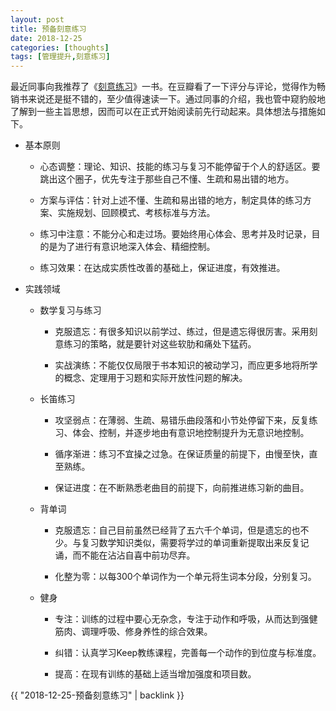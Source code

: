 ```yaml
---
layout: post
title: 预备刻意练习
date: 2018-12-25
categories: [thoughts]
tags: [管理提升,刻意练习]
---
```


最近同事向我推荐了《[刻意练习](https://book.douban.com/subject/26895993/)》一书。在豆瓣看了一下评分与评论，觉得作为畅销书来说还是挺不错的，至少值得速读一下。通过同事的介绍，我也管中窥豹般地了解到一些主旨思想，因而可以在正式开始阅读前先行动起来。具体想法与措施如下。

* 基本原则

  * 心态调整：理论、知识、技能的练习与复习不能停留于个人的舒适区。要跳出这个圈子，优先专注于那些自己不懂、生疏和易出错的地方。

  * 方案与评估：针对上述不懂、生疏和易出错的地方，制定具体的练习方案、实施规划、回顾模式、考核标准与方法。

  * 练习中注意：不能分心和走过场。要始终用心体会、思考并及时记录，目的是为了进行有意识地深入体会、精细控制。

  * 练习效果：在达成实质性改善的基础上，保证进度，有效推进。

* 实践领域

  * 数学复习与练习

    * 克服遗忘：有很多知识以前学过、练过，但是遗忘得很厉害。采用刻意练习的策略，就是要针对这些软肋和痛处下猛药。

    * 实战演练：不能仅仅局限于书本知识的被动学习，而应更多地将所学的概念、定理用于习题和实际开放性问题的解决。

  * 长笛练习

    * 攻坚弱点：在薄弱、生疏、易错乐曲段落和小节处停留下来，反复练习、体会、控制，并逐步地由有意识地控制提升为无意识地控制。

    * 循序渐进：练习不宜操之过急。在保证质量的前提下，由慢至快，直至熟练。

    * 保证进度：在不断熟悉老曲目的前提下，向前推进练习新的曲目。

  * 背单词

    * 克服遗忘：自己目前虽然已经背了五六千个单词，但是遗忘的也不少。与复习数学知识类似，需要将学过的单词重新提取出来反复记诵，而不能在沾沾自喜中前功尽弃。

    * 化整为零：以每300个单词作为一个单元将生词本分段，分别复习。

  * 健身

    * 专注：训练的过程中要心无杂念，专注于动作和呼吸，从而达到强健筋肉、调理呼吸、修身养性的综合效果。

    * 纠错：认真学习Keep教练课程，完善每一个动作的到位度与标准度。

    * 提高：在现有训练的基础上适当增加强度和项目数。

{{ "2018-12-25-预备刻意练习" | backlink }}
